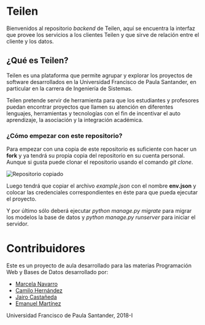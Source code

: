 # Teilen
Bienvenidos al repositorio *backend* de Teilen, aquí se encuentra la interfaz que provee los servicios a los clientes Teilen y que sirve de relación entre el cliente y los datos.

## ¿Qué es Teilen?

Teilen es una plataforma que permite agrupar y explorar los proyectos de software desarrollados en la Universidad Francisco de Paula Santander, en particular en la carrera de Ingeniería de Sistemas. 

Teilen pretende servir de herramienta para que los estudiantes y profesores puedan encontrar proyectos que llamen su atención en diferentes lenguajes, herramientas y tecnologías con el fin de incentivar el auto aprendizaje, la asociación y la integración académica.

### ¿Cómo empezar con este repositorio?

Para empezar con una copia de este repositorio es suficiente con hacer un **fork** y ya tendrá su propia copia del repositorio en su cuenta personal. Aunque si gusta puede clonar el repositorio usando el comando *git clone*.

![Repositorio copiado](http://imgur.com/1j2k1RSl.png)

Luego tendrá que copiar el archivo *example.json* con el nombre **env.json** y colocar las credenciales correspondientes en éste para que pueda ejecutar el proyecto.

Y por último sólo deberá ejecutar *python manage.py migrate* para migrar los modelos la base de datos y *python manage.py runserver* para iniciar el servidor.

# Contribuidores

Este es un proyecto de aula desarrollado para las materias Programación Web y Bases de Datos desarrollado por:

- [Marcela Navarro](https://gitlab.com/Geimymarcelanm)
- [Camilo Hernández](https://gitlab.com/CamiloHedez)
- [Jairo Castañeda](https://gitlab.com/andresbbx)
- [Emanuel Martínez](https://gitlab.com/emartinezpinzon)

Universidad Francisco de Paula Santander, 2018-I
